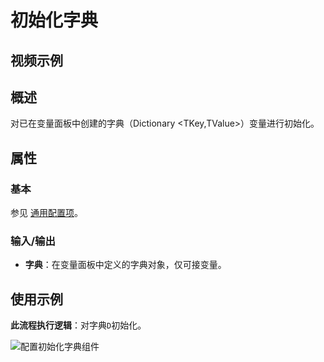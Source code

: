 # 初始化字典

## 视频示例

## 概述

对已在变量面板中创建的字典（Dictionary <TKey,TValue>）变量进行初始化。

## 属性

### 基本

参见 [通用配置项](../Appendix/CommonConfigurationItems.md)。

### 输入/输出

- **字典**：在变量面板中定义的字典对象，仅可接变量。

## 使用示例

**此流程执行逻辑**：对字典`D`初始化。

![配置初始化字典组件](https://docimages.blob.core.chinacloudapi.cn/images/Activities/inializedictionary20210111.png)
